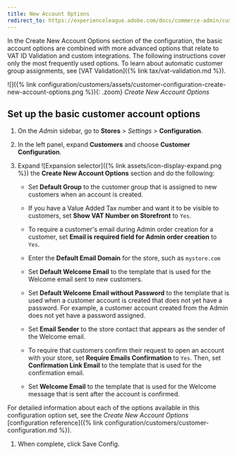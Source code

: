 ```yaml
---
title: New Account Options
redirect_to: https://experienceleague.adobe.com/docs/commerce-admin/customers/customer-accounts/configure/account-options-new.html
---
```


In the Create New Account Options section of the configuration, the basic account options are combined with more advanced options that relate to VAT ID Validation and custom integrations. The following instructions cover only the most frequently used options. To learn about automatic customer group assignments, see [VAT Validation]({% link tax/vat-validation.md %}).

![]({% link configuration/customers/assets/customer-configuration-create-new-account-options.png %}){: .zoom}
_Create New Account Options_

## Set up the basic customer account options

1. On the _Admin_ sidebar, go to **Stores** > _Settings_ > **Configuration**.

1. In the left panel, expand **Customers** and choose **Customer Configuration**.

1. Expand ![Expansion selector]({% link assets/icon-display-expand.png %}) the **Create New Account Options** section and do the following:

   - Set **Default Group** to the customer group that is assigned to new customers when an account is created.

   - If you have a Value Added Tax number and want it to be visible to customers, set **Show VAT Number on Storefront** to `Yes`.

   - To require a customer's email during Admin order creation for a customer, set **Email is required field for Admin order creation** to `Yes`.

   - Enter the **Default Email Domain** for the store, such as `mystore.com`

   - Set **Default Welcome Email** to the template that is used for the Welcome email sent to new customers.

   - Set **Default Welcome Email without Password** to the template that is used when a customer account is created that does not yet have a password. For example, a customer account created from the Admin does not yet have a password assigned.

   - Set **Email Sender** to the store contact that appears as the sender of the Welcome email.

   - To require that customers confirm their request to open an account with your store, set **Require Emails Confirmation** to `Yes`. Then, set **Confirmation Link Email** to the template that is used for the confirmation email.

   - Set **Welcome Email** to the template that is used for the Welcome message that is sent after the account is confirmed.

  For detailed information about each of the options available in this configuration option set, see the _Create New Account Options_ [configuration reference]({% link configuration/customers/customer-configuration.md %}).

1. When complete, click <span class="btn">Save Config</span>.
